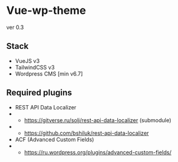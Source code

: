 # Vue-wp-theme
ver 0.3

## Stack
* VueJS v3
* TailwindCSS v3
* Wordpress CMS [min v6.7]

## Required plugins
* REST API Data Localizer
* * https://gitverse.ru/solj/rest-api-data-localizer (submodule)
* * https://github.com/bshiluk/rest-api-data-localizer
* ACF (Advanced Custom Fields)
* * https://ru.wordpress.org/plugins/advanced-custom-fields/